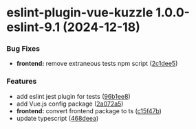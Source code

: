 # eslint-plugin-vue-kuzzle 1.0.0-eslint-9.1 (2024-12-18)


### Bug Fixes

* **frontend:** remove extraneous tests npm script ([2c1dee5](https://github.com/kuzzleio/eslint-plugin-kuzzle/commit/2c1dee5698b9d94da28f6fa34121dc9e59de0cf1))


### Features

* add eslint jest plugin for tests ([96b1ee8](https://github.com/kuzzleio/eslint-plugin-kuzzle/commit/96b1ee865b6d32e618a8c644b72616f0aa3fe22e))
* add Vue.js config package ([2a072a5](https://github.com/kuzzleio/eslint-plugin-kuzzle/commit/2a072a51c8c91ef25d80f15f7633222d5858ff36))
* **frontend:** convert frontend package to ts ([c15f47b](https://github.com/kuzzleio/eslint-plugin-kuzzle/commit/c15f47ba966d89fdf14efd9da30a47dac5c19a83))
* update typescript ([468deea](https://github.com/kuzzleio/eslint-plugin-kuzzle/commit/468deea45b587effebd5a77cec46f1f95d685984))
